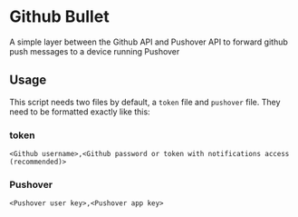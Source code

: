 # Github Bullet
A simple layer between the Github API and Pushover API to forward github push messages to a device running Pushover 

## Usage
This script needs two files by default, a `token` file and `pushover` file. They need to be formatted exactly like this:

### token
```
<Github username>,<Github password or token with notifications access (recommended)>
```

### Pushover
```
<Pushover user key>,<Pushover app key>
```
